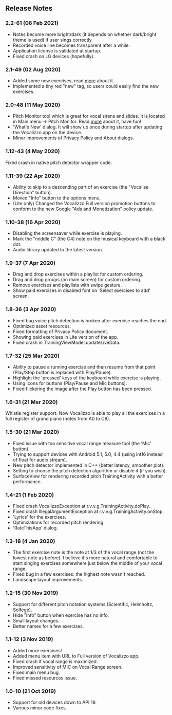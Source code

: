 ## Release Notes

### 2.2-61 (06 Feb 2021)
* Notes become more bright/dark (it depends on whether dark/bright theme is used) if user sings correctly.
* Recorded voice line becomes transparent after a while.
* Application license is validated at startup.
* Fixed crash on LG devices (hopefully).

### 2.1-49 (02 Aug 2020)
* Added some new exercises, read [more](https://vlkv.github.io/vocalizzo_doc/new_exercises_and_how_to_find_them.html) about it.
* Implemented a tiny red "new" tag, so users could easily find the new exercises.

### 2.0-48 (11 May 2020)
* Pitch Monitor tool which is great for vocal sirens and slides. It is located in Main menu -> Pitch Monitor. Read [more](https://vlkv.github.io/vocalizzo_doc/pitch_monitor.html) about it, have fun!
* 'What's New' dialog. It will show up once during startup after updating the Vocalizzo app on the device.
* Minor improvements of Privacy Policy and About dialogs.

### 1.12-43 (4 May 2020)
Fixed crash in native pitch detector wrapper code.

### 1.11-39 (22 Apr 2020)
* Ability to skip to a descending part of an exercise (the "Vocalise Direction" button).
* Moved "Info" button to the options menu.
* (Lite only) Changed the Vocalizzo Full version promotion buttons to conform to the new Google "Ads and Monetization" policy update.

### 1.10-38 (16 Apr 2020)
* Disabling the screensaver while exercise is playing.
* Mark the "middle C" (the C4) note on the musical keyboard with a black dot.
* Audio library updated to the latest version.

### 1.9-37 (7 Apr 2020)
* Drag and drop exercises within a playlist for custom ordering.
* Drag and drop groups (on main screen) for custom ordering.
* Remove exercises and playlists with swipe gesture.
* Show paid exercises in disabled font on 'Select exercises to add' screen.

### 1.8-36 (3 Apr 2020)
* Fixed bug voice pitch detection is broken after exercise reaches the end.
* Optimized asset resources.
* Fixed formatting of Privacy Policy document.
* Showing paid exercises in Lite version of the app.
* Fixed crash in TrainingViewModel.updateLiveData.

### 1.7-32 (25 Mar 2020)
* Ability to pause a running exercise and then resume from that point (Play/Stop button is replaced with Play/Pause).
* Highlight the 'pressed' keys of the keyboard while exercise is playing.
* Using icons for buttons (Play/Pause and Mic buttons).
* Fixed flickering the image after the Play button has been pressed.

### 1.6-31 (21 Mar 2020)
Whistle register support. Now Vocalizzo is able to play all the exercises in a full register of grand piano (notes from A0 to C8).

### 1.5-30 (21 Mar 2020)
* Fixed issue with too sensitive vocal range measure tool (the 'Mic' button).
* Trying to support devices with Android 5.1, 5.0, 4.4 (using int16 instead of float for audio stream).
* New pitch detector implemented in C++ (better latency, smoother plot).
* Setting to choose the pitch detection algorithm or disable it (if you wish).
* SurfaceView for rendering recorded pitch TrainingActivity with a better performance.

### 1.4-21 (1 Feb 2020)
* Fixed crash VocalizzoException at r.v.v.g.TrainingActivity.doPlay.
* Fixed crash IllegalArgumentException at r.v.v.g.TrainingActivity.onStop.
* 'Lyrics' for the exercises.
* Optimizations for recorded pitch rendering.
* 'RateThisApp' dialog.

### 1.3-18 (4 Jan 2020)
* The first exercise note is the note at 1/3 of the vocal range (not the lowest note as before). I believe it's more natural and comfortable to start singing exercises somewhere just below the middle of your vocal range.
* Fixed bug in a few exercises: the highest note wasn't reached.
* Landscape layout improvements.

### 1.2-15 (30 Nov 2019)
* Support for different pitch notation systems (Scientific, Helmholtz, Solfege).
* Hide "info" button when exercise has no info.
* Small layout changes.
* Better names for a few exercises.

### 1.1-12 (3 Nov 2019)
* Added more exercises!
* Added menu item with URL to Full version of Vocalizzo app.
* Fixed crash if vocal range is maximized.
* Improved sensitivity of MIC on Vocal Range screen.
* Fixed main menu bug.
* Fixed missed resources issue.

### 1.0-10 (21 Oct 2019)
* Support for old devices down to API 19.
* Various minor code fixes.
